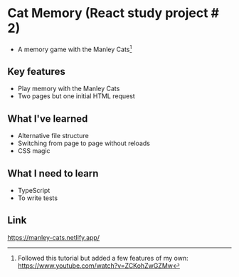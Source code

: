 # Cat Memory (React study project # 2)
- A memory game with the Manley Cats[^1]

## Key features
- Play memory with the Manley Cats
- Two pages but one initial HTML request

## What I've learned 
- Alternative file structure
- Switching from page to page without reloads
- CSS magic

## What I need to learn
- TypeScript
- To write tests

## Link
https://manley-cats.netlify.app/

[^1]: Followed this tutorial but added a few features of my own: https://www.youtube.com/watch?v=ZCKohZwGZMw
